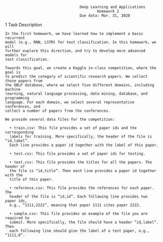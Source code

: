                                       Deep Learning and Applications
                                              Homework 2
                                      Due data: Mar. 31, 2020

1 Task Description

    In the first homework, we have learned how to implement a basic recurrent
    model (e.g., RNN, LSTM) for text classification. In this homework, we will
    further explore this direction, and try to develop more advanced models for
    text classification.
    
    Towards this goal, we create a Kaggle in-class competition, where the goal is
    to predict the category of scientific research papers. We collect those papers from
    the DBLP database, where we select five different domains, including machine
    learning, natural language processing, data mining, database, and programming
    language. For each domain, we select several representative conferences, and
    collect a number of papers from the conferences.
    
    We provide several data files for the competition:
    
      • train.csv: This file provides a set of paper ids and the corresponding
      labels for training. More specifically, the header of the file is “id,label”.
      Each line provides a paper id together with the label of this paper.
      
      • test.csv: This file provides a set of paper ids for testing.
      
      • text.csv: This file provides the titles for all the papers. The header of
      the file is “id,title”. Then each line provides a paper id together with the
      title of this paper.
      
      • reference.csv: This file provides the references for each paper. The
      header of the file is “id,id”. Each following line provides two paper ids,
      e.g., “1111,2222”, meaning that paper 1111 cites paper 2222.
      
      • sample.csv: This file provides an example of the file you are required to
      submit. More specifically, the file should have a header “id,label”. Then
      each following line should give the label of a test paper, e.g., “1111,0”.
